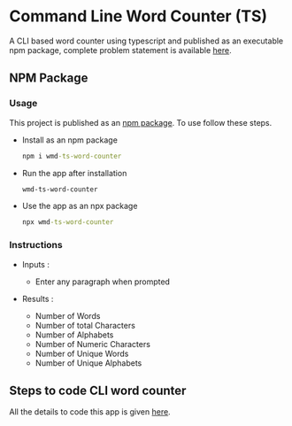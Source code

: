 # Command Line Word Counter (TS)

A CLI based word counter using typescript and published as an executable npm package, complete problem statement is available [here](https://github.com/panaverse/typescript-node-projects/tree/main/project05_word_counter).

## NPM Package

### Usage

This project is published as an [npm package](https://www.npmjs.com/package/wmd-ts-word-counter). To use follow these steps.

- Install as an npm package

  ```cmd
  npm i wmd-ts-word-counter
  ```

- Run the app after installation

  ```cmd
  wmd-ts-word-counter
  ```

- Use the app as an npx package

  ```cmd
  npx wmd-ts-word-counter
  ```

### Instructions

- Inputs :

  - Enter any paragraph when prompted

- Results :
  - Number of Words
  - Number of total Characters
  - Number of Alphabets
  - Number of Numeric Characters
  - Number of Unique Words
  - Number of Unique Alphabets

## Steps to code CLI word counter

All the details to code this app is given [here](https://github.com/hassan-ak/wmd-ts-word-counter/tree/main/stepsToCode/Readme.md).
